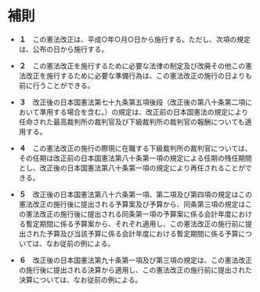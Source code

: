 補則
============


* __１__　この憲法改正は、平成○年○月○日から施行する。ただし、次項の規定は、公布の日から施行する。

* __２__　この憲法改正を施行するために必要な法律の制定及び改廃その他この憲法改正を施行するために必要な準備行為は、この憲法改正の施行の日よりも前に行うことができる。
* __３__　改正後の日本国憲法第七十九条第五項後段（改正後の第八十条第二項において準用する場合を含む。）の規定は、改正前の日本国憲法の規定により任命された最高裁判所の裁判官及び下級裁判所の裁判官の報酬についても適用する。
* __４__　この憲法改正の施行の際現に在職する下級裁判所の裁判官については、その任期は改正前の日本国憲法第八十条第一項の規定による任期の残任期間とし、改正後の日本国憲法第八十条第一項の規定により再任されることができる。
* __５__　改正後の日本国憲法第八十六条第一項、第二項及び第四項の規定はこの憲法改正の施行後に提出される予算案及び予算から、同条第三項の規定はこの憲法改正の施行後に提出される同条第一項の予算案に係る会計年度における暫定期間に係る予算案から、それぞれ適用し、この憲法改正の施行前に提出された予算及び当該予算に係る会計年度における暫定期間に係る予算については、なお従前の例による。

* __６__　改正後の日本国憲法第九十条第一項及び第三項の規定は、この憲法改正の施行後に提出される決算から適用し、この憲法改正の施行前に提出された決算については、なお従前の例による。
